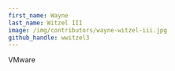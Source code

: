 ```yaml
---
first_name: Wayne
last_name: Witzel III
image: /img/contributors/wayne-witzel-iii.jpg
github_handle: wwitzel3
---
```

VMware
